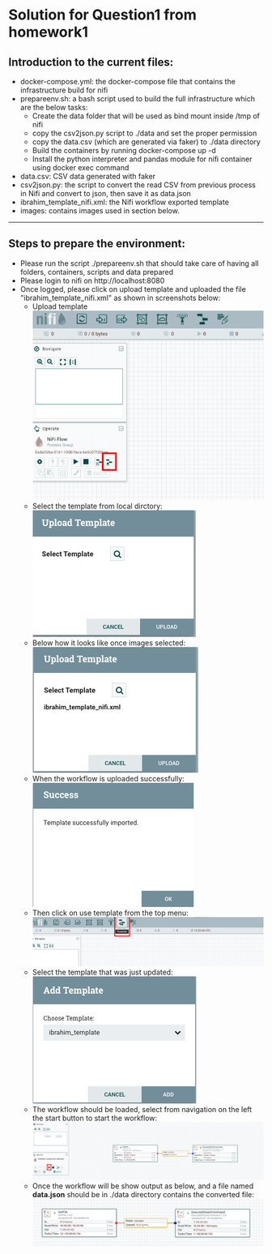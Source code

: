 # Solution for Question1 from homework1

## Introduction to the current files:

- docker-compose.yml: the docker-compose file that contains the infrastructure build for nifi
- prepareenv.sh: a bash script used to build the full infrastructure which are the below tasks:
    - Create the data  folder that will be used as bind mount inside /tmp of nifi
    - copy the csv2json.py script to ./data and set the proper permission
    - copy the data.csv (which are generated via faker) to ./data directory
    - Build the containers by running docker-compose up -d
    - Install the python interpreter and pandas module for nifi container using docker exec command
- data.csv: CSV data generated with faker
- csv2json.py: the script to convert the read CSV from previous process in Nifi and convert to json, then save it as data.json
- ibrahim_template_nifi.xml: the Nifi workflow exported template
- images: contains images used in section below.

---

## Steps to prepare the environment:

- Please run the script ./prepareenv.sh that should take care of having all folders, containers, scripts and data prepared
- Please login to nifi on http://localhost:8080
- Once logged, please click on upload template and uploaded the file "ibrahim_template_nifi.xml" as shown in screenshots below:
    - Upload template <br/>
        ![step1](./images/img1.png)
    - Select the template from local dirctory:<br/>
        ![step2](./images/img2.png)
    - Below how it looks like once images selected: <br/>
        ![step3](./images/img3.png)
    - When the workflow is uploaded successfully:<br/>
        ![step4](./images/img4.png)
    - Then click on use template from the top menu:<br/>
        ![step5](./images/img5.png)
    - Select the template that was just updated:<br/>
        ![step6](./images/img6.png)
    - The workflow should be loaded, select from navigation on the left the start button to start the workflow:<br/>
        ![step7](./images/img7.png)
    - Once the workflow will be show output as below, and a file named **data.json** should be in ./data directory contains the converted file:<br/>
        ![step8](./images/img8.png)
